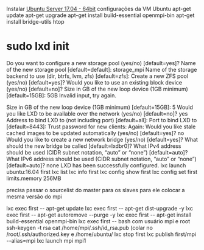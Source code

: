 Instalar [Ubuntu Server 17.04 - 64bit](http://releases.ubuntu.com/17.04/ubuntu-17.04-server-amd64.iso)
configurações da VM Ubuntu
apt-get update
apt-get upgrade
apt-get install build-essential openmpi-bin
apt-get install bridge-utils htop
# sudo lxd init
Do you want to configure a new storage pool (yes/no) [default=yes]?
Name of the new storage pool [default=default]: storage_mpi
Name of the storage backend to use (dir, btrfs, lvm, zfs) [default=zfs]:
Create a new ZFS pool (yes/no) [default=yes]?
Would you like to use an existing block device (yes/no) [default=no]?
Size in GB of the new loop device (1GB minimum) [default=15GB]: 5GB
Invalid input, try again.

Size in GB of the new loop device (1GB minimum) [default=15GB]: 5
Would you like LXD to be available over the network (yes/no) [default=no]? yes
Address to bind LXD to (not including port) [default=all]:
Port to bind LXD to [default=8443]:
Trust password for new clients:
Again:
Would you like stale cached images to be updated automatically (yes/no) [default=yes]? no
Would you like to create a new network bridge (yes/no) [default=yes]?
What should the new bridge be called [default=lxdbr0]?
What IPv4 address should be used (CIDR subnet notation, “auto” or “none”) [default=auto]?
What IPv6 address should be used (CIDR subnet notation, “auto” or “none”) [default=auto]? none
LXD has been successfully configured.
lxc launch ubuntu:16.04 first
lxc list
lxc info first
lxc config show first
lxc config set first limits.memory 256MB

precisa passar o sourcelist do master para os slaves para ele colocar a mesma versão do mpi

lxc exec first -- apt-get update
lxc exec first -- apt-get dist-upgrade -y
lxc exec first -- apt-get autoremove --purge -y
lxc exec first -- apt-get install build-essential openmpi-bin
lxc exec first -- bash
com usuário mpi e root
ssh-keygen -t rsa
cat /home/mpi/.ssh/id_rsa.pub (colar no /root/.ssh/authorized.key e /home/ubuntu/
lxc stop first
lxc publish first/mpi --alias=mpi
lxc launch mpi mpi1
